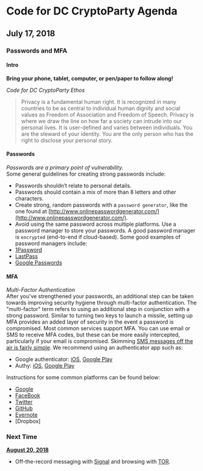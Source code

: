 # Code for DC CryptoParty Agenda
## July 17, 2018
### Passwords and MFA

#### Intro
**Bring your phone, tablet, computer, or pen/paper to follow along!**

_Code for DC CryptoParty Ethos_
> Privacy is a fundamental human right. It is recognized in many countries to be as central to individual human dignity and social values as Freedom of Association and Freedom of Speech. Privacy is where we draw the line on how far a society can intrude into our personal lives. It is user-defined and varies between individuals. You are the steward of your identity. You are the only person who has the right to disclose your personal story.

#### Passwords
_Passwords are a primary point of vulnerability._ <br />
Some general guidelines for creating strong passwords include:
- Passwords shouldn’t relate to personal details.
- Passwords should contain a mix of more than 8 letters and other characters.
- Create strong, random passwords with a `password generator`, like the one found at [http://www.onlinepasswordgenerator.com/](http://www.onlinepasswordgenerator.com/).
- Avoid using the same password across multiple platforms.
Use a password manager to store your passwords. A good password manager is `encrypted` (end-to-end if cloud-based). Some good examples of password managers include:
- [1Password](https://1password.com/)
- [LastPass](https://lastpass.com/)
- [Google Passwords](https://passwords.google.com)

#### MFA
_Multi-Factor Authentication_ <br />
After you've strengthened your passwords, an additional step can be taken towards improving security hygiene through multi-factor authentication. The "multi-factor" term refers to using an additional step in conjunction with a strong password. Similar to turning two keys to launch a missile, setting up MFA provides an added layer of security in the event a password is compromised. Most common services support MFA. You can use email or SMS to receive MFA codes, but these can be more easily intercepted, particularly if your email is compromised. Skimming [SMS messages off the air is fairly simple](http://www.slate.com/articles/technology/technology/2007/03/how_do_you_intercept_a_text_message.html). We recommend using an authenticator app such as:
- Google authenticator: [iOS](https://itunes.apple.com/us/app/google-authenticator/id388497605?mt=8), [Google Play](https://play.google.com/store/apps/details?id=com.google.android.apps.authenticator2&hl=en_US)
- Authy: [iOS](https://itunes.apple.com/us/app/authy/id494168017?mt=8), [Google Play](https://play.google.com/store/apps/details?id=com.authy.authy&hl=en_US)

Instructions for some common platforms can be found below:
- [Google](https://www.google.com/landing/2step/)
- [FaceBook](https://www.facebook.com/help/148233965247823)
- [Twitter](https://help.twitter.com/en/managing-your-account/two-factor-authentication)
- [GitHub](https://help.github.com/articles/securing-your-account-with-two-factor-authentication-2fa/)
- [Evernote](https://help.evernote.com/hc/en-us/articles/208314238-How-to-set-up-two-step-verification)
- [Dropbox]

### Next Time
**[August 20, 2018](https://github.com/csethna/cryptoparty_dc/blob/master/8_20_18.md)**
- Off-the-record messaging with [Signal](https://signal.org/) and browsing with [TOR](https://www.torproject.org/).
